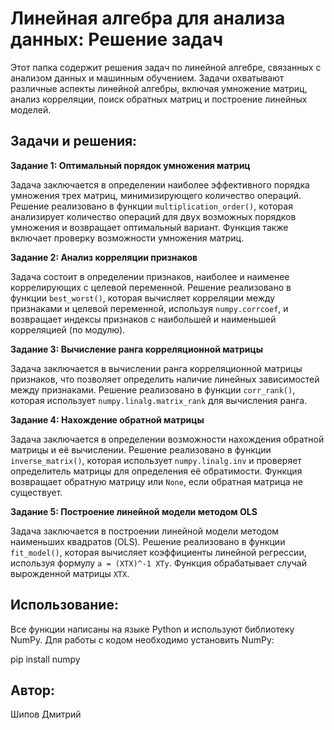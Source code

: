 # Линейная алгебра для анализа данных: Решение задач

Этот папка содержит решения задач по линейной алгебре, связанных с анализом данных и машинным обучением.  Задачи охватывают различные аспекты линейной алгебры, включая умножение матриц, анализ корреляции, поиск обратных матриц и построение линейных моделей.


## Задачи и решения:

**Задание 1: Оптимальный порядок умножения матриц**

Задача заключается в определении наиболее эффективного порядка умножения трех матриц, минимизирующего количество операций.  Решение реализовано в функции `multiplication_order()`, которая анализирует количество операций для двух возможных порядков умножения и возвращает оптимальный вариант.  Функция также включает проверку возможности умножения матриц.

**Задание 2: Анализ корреляции признаков**

Задача состоит в определении признаков, наиболее и наименее коррелирующих с целевой переменной. Решение реализовано в функции `best_worst()`, которая вычисляет корреляции между признаками и целевой переменной, используя `numpy.corrcoef`, и возвращает индексы признаков с наибольшей и наименьшей корреляцией (по модулю).

**Задание 3: Вычисление ранга корреляционной матрицы**

Задача заключается в вычислении ранга корреляционной матрицы признаков, что позволяет определить наличие линейных зависимостей между признаками.  Решение реализовано в функции `corr_rank()`, которая использует `numpy.linalg.matrix_rank` для вычисления ранга.

**Задание 4:  Нахождение обратной матрицы**

Задача заключается в определении возможности нахождения обратной матрицы и её вычислении.  Решение реализовано в функции `inverse_matrix()`, которая использует `numpy.linalg.inv` и проверяет определитель матрицы для определения её обратимости.  Функция возвращает обратную матрицу или `None`, если обратная матрица не существует.

**Задание 5: Построение линейной модели методом OLS**

Задача заключается в построении линейной модели методом наименьших квадратов (OLS).  Решение реализовано в функции `fit_model()`, которая вычисляет коэффициенты линейной регрессии, используя формулу  `a = (XTX)^-1 XTy`. Функция обрабатывает случай вырожденной матрицы `XTX`.



## Использование:

Все функции написаны на языке Python и используют библиотеку NumPy.  Для работы с кодом необходимо установить NumPy:

pip install numpy



## Автор:

Шипов Дмитрий
